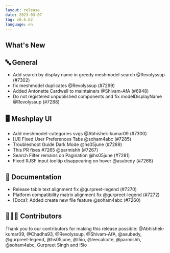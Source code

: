 ```yaml
---
layout: release
date: 2023-03-07
tag: v0.6.62
language: en
---
```


## What's New
## 🔤 General
- Add search by display name in greedy meshmodel search @Revolyssup (#7302)
- fix meshmodel duplicates  @Revolyssup (#7299)
- Added Antonette Cardwell to maintainers @Shivam-AfA (#6948)
- Do not registered unpublished components and fix modelDisplayName @Revolyssup (#7288)

## 🖥 Meshplay UI

- Add meshmodel-categories svgs @Abhishek-kumar09 (#7300)
- [UI] Fixed User Preferences Tabs @soham4abc (#7285)
- Troubleshoot Guide Dark Mode @hs05june (#7289)
- This PR fixes #7265  @parmishh (#7267)
- Search Filter remains on Pagination @hs05june (#7281)
- Fixed RJSF input tooltip disappearing on hover @asubedy (#7268)

## 📖 Documentation

- Release table text alignment fix @gurpreet-legend (#7270)
- Platform compatibility matrix alignment fix @gurpreet-legend (#7272)
- [Docs]: Added create new file feature @soham4abc (#7260)

## 👨🏽‍💻 Contributors

Thank you to our contributors for making this release possible:
@Abhishek-kumar09, @Chadha93, @Revolyssup, @Shivam-AfA, @asubedy, @gurpreet-legend, @hs05june, @l5io, @leecalcote, @parmishh, @soham4abc, Gurpreet Singh and l5io
